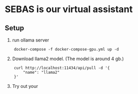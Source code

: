 # SEBAS is our virtual assistant

## Setup

1. run ollama server 
```
    docker-compose -f docker-compose-gpu.yml up -d
```

2. Download llama2 model. (The model is around 4 gb.)
```
    curl http://localhost:11434/api/pull -d '{
        "name": "llama2"
    }'
```

3. Try out your 

